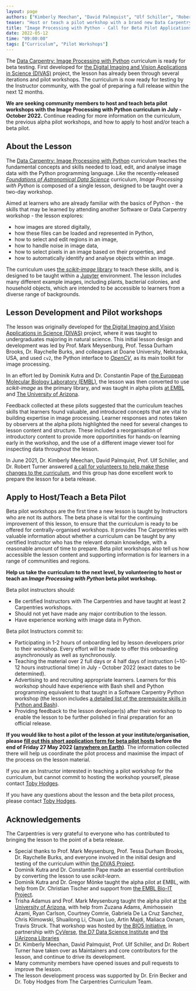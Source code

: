 ```yaml
---
layout: page
authors: ["Kimberly Meechan", "David Palmquist", "Ulf Schiller", "Robert Turner", "Toby Hodges"]
teaser: "Host or teach a pilot workshop with a brand new Data Carpentry curriculum"
title: "Image Processing with Python - Call for Beta Pilot Applications"
date: 2022-05-12
time: "09:00:00"
tags: ["Curriculum", "Pilot Workshops"]
---
```


The [Data Carpentry: Image Processing with Python][lesson] curriculum is ready for beta testing.
First developed for [the Digital Imaging and Vision Applications in Science (DIVAS)][divas] project,
the lesson has already been through several iterations and pilot workshops.
The curriculum is now ready for testing by the Instructor community,
with the goal of preparing a full release within the next 12 months.

**We are seeking community members to host and teach beta pilot workshops 
with the Image Processing with Python curriculum in July - October 2022.**
Continue reading for more information on the curriculum, 
the previous alpha pilot workshops, 
and how to apply to host and/or teach a beta pilot.

## About the Lesson

The [Data Carpentry: Image Processing with Python][lesson] curriculum teaches
the fundamental concepts and skills needed to load, edit, and analyse image data
with the Python programming language.
Like the recently-released [_Foundations of Astronomical Data Science_][dc-astro] curriculum,
_Image Processing with Python_ is composed of a single lesson, 
designed to be taught over a two-day workshop.

Aimed at learners who are already familiar with the basics of Python -
the skills that may be learned by attending another Software or Data Carpentry workshop -
the lesson explores:

* how images are stored digitally, 
* how these files can be loaded and represented in Python,
* how to select and edit regions in an image,
* how to handle noise in image data,
* how to select pixels in an image based on their properties, and
* how to automatically identify and analyse objects within an image.

The curriculum uses [the _scikit-image_ library][skimage] to teach these skills,
and is designed to be taught within a [Jupyter][jupyter] environment.
The lesson includes many different example images, 
including plants, bacterial colonies, and household objects,
which are intended to be accessible to learners from a diverse range of backgrounds.

## Lesson Development and Pilot workshops

The lesson was originally developed for
[the Digital Imaging and Vision Applications in Science (DIVAS)][divas] project,
where it was taught to undergraduates majoring in natural science.
This initial lesson design and development was led by 
Prof. Mark Meysenburg, Prof. Tessa Durham Brooks, Dr. Raychelle Burks, and colleagues
at Doane University, Nebraska, USA,
and used `cv2`, the Python interface to [_OpenCV_][opencv],
as its main toolkit for image processing.

In an effort led by Dominik Kutra and Dr. Constantin Pape of
[the European Molecular Biology Laboratory (EMBL)][embl],
the lesson was then converted to use _scikit-image_ as the primary library,
and was taught in alpha pilots [at EMBL][alpha1] and [The University of Arizona][alpha2].

Feedback collected at these pilots suggested that the curriculum teaches skills
that learners found valuable,
and introduced concepts that are vital to building expertise in image processing.
Learner responses and notes taken by observers at the alpha pilots
highlighted the need for several changes to lesson content and structure.
These included a reorganisation of introductory content 
to provide more opportinities for hands-on learning early in the workshop, 
and the use of a different image viewer tool for inspecting data throughout the lesson.

In June 2021, Dr. Kimberly Meechan, David Palmquist, Prof. Ulf Schiller, and Dr. Robert Turner answered 
[a call for volunteers to help make these changes to the curriculum][call-for-contributors],
and this group has done excellent work to prepare the lesson for a beta release.


## Apply to Host/Teach a Beta Pilot

Beta pilot workshops are the first time a new lesson is taught by Instructors 
who are not its authors.
The beta phase is vital for the continuing improvement of this lesson,
to ensure that the curriculum is ready to be offered for centrally-organised workshops.
It provides The Carpentries with valuable information about
whether a curriculum can be taught by any certified Instructor who has the relevant domain knowledge,
with a reasonable amount of time to prepare.
Beta pilot workshops also tell us how accessible the lesson content and supporting information is for learners
in a range of communities and regions.

**Help us take the curriculum to the next level,
by volunteering to host or teach an _Image Processing with Python_ beta pilot workshop.**

Beta pilot instructors should:

* Be certified Instructors with The Carpentries and have taught at least 2 Carpentries workshops.
* Should not yet have made any major contribution to the lesson.
* Have experience working with image data in Python.

Beta pilot Instructors commit to:

* Participating in 1-2 hours of onboarding led by lesson developers prior to their workshop. Every effort will be made to offer this onboarding asynchronously as well as synchronously.
* Teaching the material over 2 full days or 4 half days of instruction (~10-12 hours instructional time) in July - October 2022 (exact dates to be determined).
* Advertising to and recruiting appropriate learners. Learners for this workshop should have experience with Bash shell and Python programming equivalent to that taught in a Software Carpentry Python workshop (the lesson includes [a detailed list of the prerequisite skills in Python and Bash][prereq-list]).
* Providing feedback to the lesson developer(s) after their workshop to enable the lesson to be further polished in final preparation for an official release.

**If you would like to host a pilot of the lesson at your institute/organisation, please [fill out this short application form for beta pilot hosts][application] before the end of Friday 27 May 2022 ([anywhere on Earth][AoE])**. The information collected there will help us coordinate the pilot process and maximise the impact of the process on the lesson material.

If you are an Instructor interested in teaching a pilot workshop for the curriculum, but cannot commit to hosting the workshop yourself, please contact [Toby Hodges](mailto:tobyhodges@carpentries.org).

If you have any questions about the lesson and the beta pilot process, please contact [Toby Hodges](mailto:tobyhodges@carpentries.org).

## Acknowledgements

The Carpentries is very grateful to everyone who has contributed to bringing the lesson to the point of a beta release.

* Special thanks to Prof. Mark Meysenburg, Prof. Tessa Durham Brooks, Dr. Raychelle Burks, and everyone involved in the initial design and testing of the curriculum within [the DIVAS Project][divas].
* Dominik Kutra and Dr. Constantin Pape made an essential contribution by converting the lesson to use _scikit-learn_. 
* Dominik Kutra and Dr. Gregor Mönke taught the alpha pilot at EMBL, with help from Dr. Christian Tischer and support from [the EMBL Bio-IT Project][embl-bio-it].
* Trisha Adamus and Prof. Mark Meysenburg taught the alpha pilot at [the University of Arizona][uoa], with help from Zuzana Adams, Amirhossein Azami, Ryan Carlson, Courtney Comrie, Gabriela De La Cruz Sanchez, Chris Klimowski, Shuailong Li, Chuan Luo, Artin Majdi, Maliaca Oxnam, Travis Struck. That workshop was hosted by [the BIO5 Initiative][bio5], in partnership with [CyVerse][cyverse], [the D7 Data Science Institute][d7] and [the UArizona Libraries][uoa-libraries]
* Dr. Kimberly Meechan, David Palmquist, Prof. Ulf Schiller, and Dr. Robert Turner have taken over as Maintainers and core contributors for the lesson, and continue to drive its development.
* Many community members have opened issues and pull requests to improve the lesson.
* The lesson development process was supported by Dr. Erin Becker and Dr. Toby Hodges from The Carpentries Curriculum Team.


[alpha1]: https://tobyhodges.github.io/2020-01-14-heidelberg/
[alpha2]: https://ua-carpentries-workshops.github.io/2020-02-22-Tucson/
[AoE]: https://en.wikipedia.org/wiki/Anywhere_on_Earth
[application]: https://forms.gle/WFuG9tHivEPp2GvA9
[bio5]: https://bio5.org/
[call-for-contributors]: https://carpentries.topicbox.com/groups/discuss/Ta8ff359298db95c6-M390cec7393b29ed4b74bdda5/looking-for-contributors-maintainers-for-image-processing-with-python-lesson
[cyverse]: https://cyverse.org/
[dc-astro]: https://datacarpentry.org/astronomy-python/
[divas]: https://web.doane.edu/Colleges-Divisions-Programs/College-of-arts-sciences/Science-Mathematics-and-information-science-and-technology/Biology-Department/Divas-Project
[d7]: https://datascience.arizona.edu/
[embl]: https://embl.de/
[embl-bio-it]: https://bio-it.embl.de/
[jupyter]: https://jupyter.org/
[lesson]: https://datacarpentry.org/image-processing/
[opencv]: https://docs.opencv.org/4.5.5/
[prereq-list]: https://datacarpentry.org/image-processing/prereqs/index.html
[skimage]: https://scikit-image.org/
[uoa]: https://www.arizona.edu/
[uoa-libraries]: https://new.library.arizona.edu/
